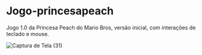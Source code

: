 # Jogo-princesapeach

Jogo 1.0 da Princesa Peach do Mario Bros, versão inicial, com interações de teclado e mouse.



![Captura de Tela (31)](https://user-images.githubusercontent.com/59375940/131707688-61e8e30a-cd43-474e-bfa8-058d9f258ee4.png)

